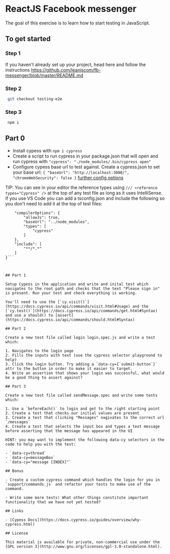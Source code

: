 # ReactJS Facebook messenger

The goal of this exercise is to learn how to start testing in JavaScript.

## To get started

### Step 1

If you haven't already set up your project, head here and follow the instructions https://github.com/leanjscom/fb-messenger/blob/master/README.md

### Step 2

```sh
 git checkout testing-e2e
```

### Step 3

```sh
 npm i
```

## Part 0

- Install cypess with `npm i cypress`
- Create a script to run cypress in your package.json that will open and run cypress with `"cypress": "./node_modules/.bin/cypress open"`
- Configure cypess base url to test against. Create a cypress.json to set your base url: `{ "baseUrl": "http://localhost:3000/", "chromeWebSecurity": false }` [further config options](https://docs.cypress.io/guides/references/configuration.html#Options)

TIP: You can see in your editor the reference types using `/// <reference types="Cypress" />` at the top of any test file as long as it uses IntelliSense. If you use VS Code you can add a tsconfig.json and include the following so you don't need to add it at the top of test files:

````{
    "compilerOptions": {
        "allowJs": true,
        "baseUrl": "../node_modules",
        "types": [
            "cypress"
        ]
    },
    "include": [
        "**/*.*"
    ]
}```



## Part 1

Setup Cypess in the application and write and inital test which navigates to the root path and checks that the text "Please sign in" is present. Run your test and check everything is working.

You'll need to use the [`cy.visit()`](https://docs.cypress.io/api/commands/visit.html#Usage) and the [`cy.test()`](https://docs.cypress.io/api/commands/get.html#Syntax) and use a should() to [assert](https://docs.cypress.io/api/commands/should.html#Syntax)

## Part 2

Create a new test file called login login.spec.js and write a test which:

1. Navigates to the login page
2. Fills the inputs with text (use the cypress selector playground to help)
3. Click the login button. Try adding a `data-cy={`submit-button`}` attr to the button in order to make it easier to target.
4. Write an assertion that shows your login was successful, what would be a good thing to assert against?

## Part 3

Create a new test file called sendMessage.spec and write some tests which:

1. Use a `beforeEach()` to login and get to the right starting point
2. Create a test that checks our initial values are present
3. Create a test that clicking "Messages" nagivates to the correct url `/messages`
4. Create a test that selects the input box and types a text message before asserting that the message has appeared in the UI

HINT: you may want to implement the following data-cy selectors in the code to help you with the test:

- `data-cy=thread`
- `data-cy=messageBox`
- `data-cy="message [INDEX]"`

## Bonus

- Create a custom cypress command which handles the login for you in `support/commands.js` and refactor your tests to make use of the command.

- Write some more tests! What other things constitute important functionality that we have not yet tested?

## Links

- [Cypess Docs](https://docs.cypress.io/guides/overview/why-cypress.html)

## License

This material is available for private, non-commercial use under the [GPL version 3](http://www.gnu.org/licenses/gpl-3.0-standalone.html).
````
